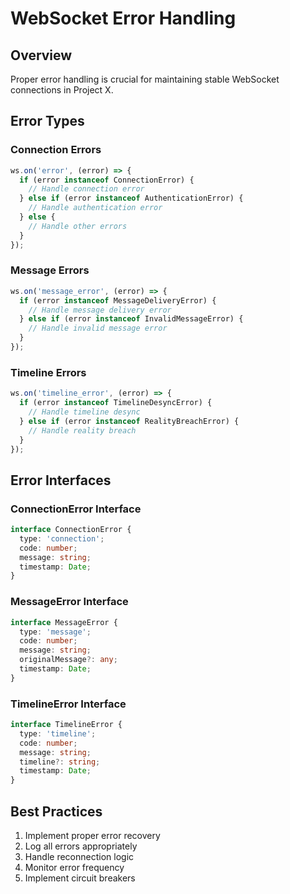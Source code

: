 # WebSocket Error Handling

## Overview

Proper error handling is crucial for maintaining stable WebSocket connections in Project X.

## Error Types

### Connection Errors

```typescript
ws.on('error', (error) => {
  if (error instanceof ConnectionError) {
    // Handle connection error
  } else if (error instanceof AuthenticationError) {
    // Handle authentication error
  } else {
    // Handle other errors
  }
});
```

### Message Errors

```typescript
ws.on('message_error', (error) => {
  if (error instanceof MessageDeliveryError) {
    // Handle message delivery error
  } else if (error instanceof InvalidMessageError) {
    // Handle invalid message error
  }
});
```

### Timeline Errors

```typescript
ws.on('timeline_error', (error) => {
  if (error instanceof TimelineDesyncError) {
    // Handle timeline desync
  } else if (error instanceof RealityBreachError) {
    // Handle reality breach
  }
});
```

## Error Interfaces

### ConnectionError Interface

```typescript
interface ConnectionError {
  type: 'connection';
  code: number;
  message: string;
  timestamp: Date;
}
```

### MessageError Interface

```typescript
interface MessageError {
  type: 'message';
  code: number;
  message: string;
  originalMessage?: any;
  timestamp: Date;
}
```

### TimelineError Interface

```typescript
interface TimelineError {
  type: 'timeline';
  code: number;
  message: string;
  timeline?: string;
  timestamp: Date;
}
```

## Best Practices

1. Implement proper error recovery
2. Log all errors appropriately
3. Handle reconnection logic
4. Monitor error frequency
5. Implement circuit breakers